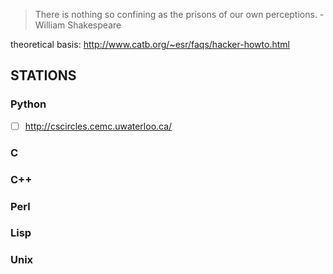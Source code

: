 >There is nothing so confining as the prisons of our own perceptions. -William Shakespeare

theoretical basis: http://www.catb.org/~esr/faqs/hacker-howto.html

## STATIONS
### Python
- [ ] http://cscircles.cemc.uwaterloo.ca/
### C
### C++
### Perl
### Lisp
### Unix
